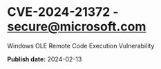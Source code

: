 # CVE-2024-21372 - secure@microsoft.com

Windows OLE Remote Code Execution Vulnerability

**Publish date:** 2024-02-13

